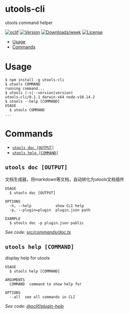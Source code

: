 utools-cli
==========

utools command helper

[![oclif](https://img.shields.io/badge/cli-oclif-brightgreen.svg)](https://oclif.io)
[![Version](https://img.shields.io/npm/v/utools-cli.svg)](https://npmjs.org/package/utools-cli)
[![Downloads/week](https://img.shields.io/npm/dw/utools-cli.svg)](https://npmjs.org/package/utools-cli)
[![License](https://img.shields.io/npm/l/utools-cli.svg)](https://github.com/mohuishou/utools/blob/master/package.json)

<!-- toc -->
* [Usage](#usage)
* [Commands](#commands)
<!-- tocstop -->
# Usage
<!-- usage -->
```sh-session
$ npm install -g utools-cli
$ utools COMMAND
running command...
$ utools (-v|--version|version)
utools-cli/0.1.1 darwin-x64 node-v10.14.2
$ utools --help [COMMAND]
USAGE
  $ utools COMMAND
...
```
<!-- usagestop -->
# Commands
<!-- commands -->
* [`utools doc [OUTPUT]`](#utools-doc-output)
* [`utools help [COMMAND]`](#utools-help-command)

## `utools doc [OUTPUT]`

文档生成器，将markdown等文档，自动转化为utools文档插件

```
USAGE
  $ utools doc [OUTPUT]

OPTIONS
  -h, --help           show CLI help
  -p, --plugin=plugin  plugin.json path

EXAMPLE
  $ utools doc -p plugin.json public
```

_See code: [src/commands/doc.ts](https://github.com/mohuishou/utools/blob/v0.1.1/src/commands/doc.ts)_

## `utools help [COMMAND]`

display help for utools

```
USAGE
  $ utools help [COMMAND]

ARGUMENTS
  COMMAND  command to show help for

OPTIONS
  --all  see all commands in CLI
```

_See code: [@oclif/plugin-help](https://github.com/oclif/plugin-help/blob/v2.2.3/src/commands/help.ts)_
<!-- commandsstop -->
